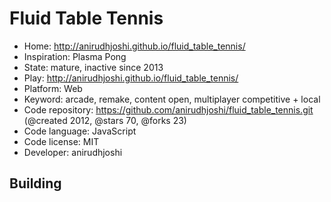 # Fluid Table Tennis

- Home: http://anirudhjoshi.github.io/fluid_table_tennis/
- Inspiration: Plasma Pong
- State: mature, inactive since 2013
- Play: http://anirudhjoshi.github.io/fluid_table_tennis/
- Platform: Web
- Keyword: arcade, remake, content open, multiplayer competitive + local
- Code repository: https://github.com/anirudhjoshi/fluid_table_tennis.git (@created 2012, @stars 70, @forks 23)
- Code language: JavaScript
- Code license: MIT
- Developer: anirudhjoshi

## Building

